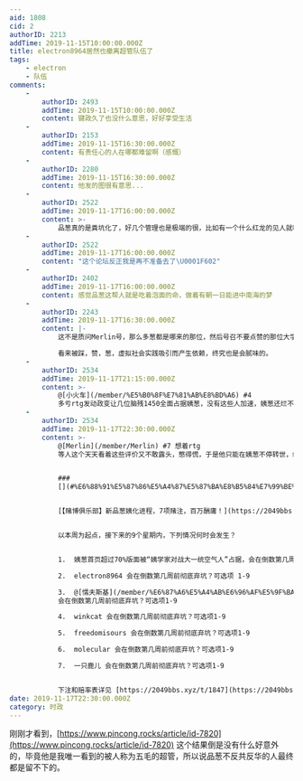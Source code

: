```yaml
---
aid: 1808
cid: 2
authorID: 2213
addTime: 2019-11-15T10:00:00.000Z
title: electron8964居然也撤离超管队伍了
tags:
    - electron
    - 队伍
comments:
    -
        authorID: 2493
        addTime: 2019-11-15T10:00:00.000Z
        content: 键政久了也没什么意思，好好享受生活
    -
        authorID: 2153
        addTime: 2019-11-15T16:30:00.000Z
        content: 有责任心的人在哪都难留啊（感慨）
    -
        authorID: 2280
        addTime: 2019-11-15T16:30:00.000Z
        content: 他发的图很有意思...
    -
        authorID: 2522
        addTime: 2019-11-17T16:00:00.000Z
        content: >-
            品葱真的是粪坑化了，好几个管理也是极端的很，比如有一个什么红龙的见人就喷、素质还极差。那个论坛感觉已经没什么可看的东西了，活脱脱另一个极端的文字狱和一个在野的共党。
    -
        authorID: 2522
        addTime: 2019-11-17T16:00:00.000Z
        content: "这个论坛反正我是再不准备去了\U0001F602"
    -
        authorID: 2402
        addTime: 2019-11-17T16:00:00.000Z
        content: 感觉品葱这帮人就是吃着泡面的命，做着有朝一日能进中南海的梦
    -
        authorID: 2243
        addTime: 2019-11-17T16:30:00.000Z
        content: |-
            这不是质问Merlin号，那么多葱都是哪来的那位，然后号召不要点赞的那位大学生么？

            看来被踩，赞，葱，虚拟社会实践吸引而产生依赖，终究也是会腻味的。
    -
        authorID: 2534
        addTime: 2019-11-17T21:15:00.000Z
        content: >-
            @[小火车](/member/%E5%B0%8F%E7%81%AB%E8%BD%A6) #4
            多亏rtg发动政变让几位脑残1450全面占据姨葱，没有这些人加速，姨葱还烂不到这么快。不过小二等人建立起来的名声还能在同样脑残的民运圈忽悠一阵。估计网站所有者真的已经换手卖出了。
    -
        authorID: 2534
        addTime: 2019-11-17T22:30:00.000Z
        content: >-
            @[Merlin](/member/Merlin) #7 想着rtg
            等人这个天天看着这些评价又不敢露头，憋得慌，于是他只能在姨葱不停转世，继续加速姨葱的溃烂，啊哈哈哈哈。


            ###
            [](#%E6%88%91%E5%87%86%E5%A4%87%E5%87%BA%E8%B5%84%E7%99%BE%E4%B8%87%E5%BC%80%E4%B8%AA%E5%93%81%E8%91%B1%E5%A7%A8%E5%8C%96%E8%BF%9B%E7%A8%8B%E7%9A%84%E8%B5%8C%E5%B1%80-%E6%AC%A2%E8%BF%8E%E5%8F%82%E4%B8%8E)我准备出资百万开个品葱姨化进程的赌局，欢迎参与


            [【赌博俱乐部】新品葱姨化进程，7项赌注，百万酬庸！](https://2049bbs.xyz/t/1847)


            以本周为起点，接下来的9个星期内，下列情况何时会发生？


            1.  姨葱首页超过70%版面被“姨学家对战大一统空气人”占据，会在倒数第几周发生？可选项1-9

            2.  electron8964 会在倒数第几周前彻底弃坑？可选项 1-9

            3.  @[懦夫斯基](/member/%E6%87%A6%E5%A4%AB%E6%96%AF%E5%9F%BA)
            会在倒数第几周前彻底弃坑？可选项1-9

            4.  winkcat 会在倒数第几周前彻底弃坑？可选项1-9

            5.  freedomisours 会在倒数第几周前彻底弃坑？可选项1-9

            6.  molecular 会在倒数第几周前彻底弃坑？可选项1-9

            7.  一只鹿儿 会在倒数第几周前彻底弃坑？可选项1-9


            下注和赔率表详见 [https://2049bbs.xyz/t/1847](https://2049bbs.xyz/t/1847)
date: 2019-11-17T22:30:00.000Z
category: 时政
---
```


刚刚才看到，[https://www.pincong.rocks/article/id-7820](https://www.pincong.rocks/article/id-7820) 这个结果倒是没有什么好意外的，毕竟他是我唯一看到的被人称为五毛的超管，所以说品葱不反共反华的人最终都是留不下的。
